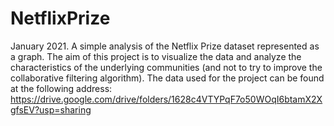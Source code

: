 # NetflixPrize
January 2021.
A simple analysis of the Netflix Prize dataset represented as a graph.
The aim of this project is to visualize the data and analyze the characteristics of the underlying communities (and not to try to improve the collaborative filtering algorithm).
The data used for the project can be found at the following address: https://drive.google.com/drive/folders/1628c4VTYPqF7o50WOqI6btamX2XgfsEV?usp=sharing
